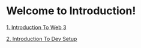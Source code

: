 # Welcome to Introduction!

[1. Introduction To Web 3](https://www.30daysofweb3.xyz/course/1-introduction/1-introduction-to-web3/)

[2. Introduction To Dev Setup](https://www.30daysofweb3.xyz/course/1-introduction/2-intro-dev-setup/)
